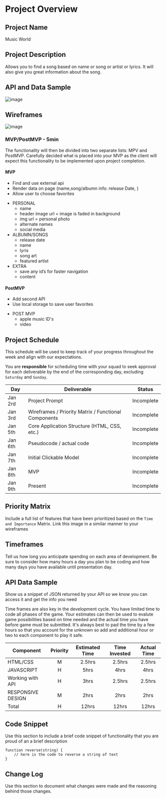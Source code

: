 # Project Overview

## Project Name

Music World

## Project Description

Allows you to find a song based on name or song or artist or lyrics. It will also give you great information about the song.

## API and Data Sample

![image](https://media.git.generalassemb.ly/user/25135/files/09b2d480-2d80-11ea-9022-396ee7afcab5)

## Wireframes

![image](https://media.git.generalassemb.ly/user/25135/files/6d092a80-2db1-11ea-9f05-1c7dc7193efb)

### MVP/PostMVP - 5min

The functionality will then be divided into two separate lists: MPV and PostMVP.  Carefully decided what is placed into your MVP as the client will expect this functionality to be implemented upon project completion.  

#### MVP 

- Find and use external api 
- Render data on page {name,song/albumn info: release Date, } 
- Allow user to choose favorites 
* PERSONAL 
    * name
    * header image url = image is faded in background
    * img url = personal photo
    * alternate names
    * social media
* ALBUMN/SONGS
    * release date
    * name
    * lyris
    * song art
    * featured artist
* EXTRA
    * save any id’s for faster navigation
    * content 

#### PostMVP 

- Add second API
- Use local storage to save user favorites
* POST MVP
    * apple music ID's
    * video
    
## Project Schedule

This schedule will be used to keep track of your progress throughout the week and align with our expectations.  

You are **responsible** for scheduling time with your squad to seek approval for each deliverable by the end of the corresponding day, excluding `Saturday` and `Sunday`.

|  Day | Deliverable | Status
|---|---| ---|
|Jan 2rd| Project Prompt | Incomplete
|Jan 3rd| Wireframes / Priority Matrix / Functional Components | Incomplete
|Jan 5th| Core Application Structure (HTML, CSS, etc.) | Incomplete
|Jan 6th| Pseudocode / actual code | Incomplete
|Jan 7th| Initial Clickable Model  | Incomplete
|Jan 8th| MVP | Incomplete
|Jan 9th| Present | Incomplete

## Priority Matrix

Include a full list of features that have been prioritized based on the `Time and Importance` Matrix.  Link this image in a similar manner to your wireframes

## Timeframes

Tell us how long you anticipate spending on each area of development. Be sure to consider how many hours a day you plan to be coding and how many days you have available until presentation day.

## API Data Sample

Show us a snippet of JSON returned by your API so we know you can access it and get the info you need


Time frames are also key in the development cycle.  You have limited time to code all phases of the game.  Your estimates can then be used to evalute game possibilities based on time needed and the actual time you have before game must be submitted. It's always best to pad the time by a few hours so that you account for the unknown so add and additional hour or two to each component to play it safe.

| Component | Priority | Estimated Time | Time Invested | Actual Time |
| --- | :---: |  :---: | :---: | :---: |
| HTML/CSS | M | 2.5hrs | 2.5hrs | 2.5hrs |
| JAVASCRIPT | H | 5hrs | 4hrs | 4hrs |
| Working with API | H | 3hrs| 2.5hrs | 2.5hrs |
| RESPONSIVE DESIGN | M | 2hrs | 2hrs | 2hrs|
| Total | H | 12hrs| 12hrs | 12hrs |


## Code Snippet

Use this section to include a brief code snippet of functionality that you are proud of an a brief description  

```
function reverse(string) {
	// here is the code to reverse a string of text
}
```

## Change Log
 Use this section to document what changes were made and the reasoning behind those changes.
